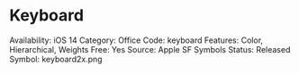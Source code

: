 # Keyboard

Availability: iOS 14
Category: Office
Code: keyboard
Features: Color, Hierarchical, Weights
Free: Yes
Source: Apple SF Symbols
Status: Released
Symbol: keyboard2x.png